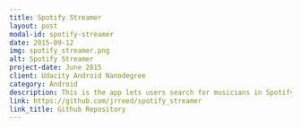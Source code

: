 ```yaml
---
title: Spotify Streamer
layout: post
modal-id: spotify-streamer
date: 2015-09-12
img: spotify_streamer.png
alt: Spotify Streamer
project-date: June 2015
client: Udacity Android Nanodegree
category: Android
description: This is the app lets users search for musicians in Spotify, see their top songs, and listen to 30-second previews. It makes use of the Spotify API for all of its data and audio streams. For phones the app makes use of three separate activities that flow from one to the next. For tablets the app combines a Master Detail Flow with a Dialog Fragment to achieve the same functionality as the phone. The player allows the user to start and stop playback of a 30-second preview of the song, skip to the next or previous song in the Top Songs list, and provides a scrub-bar to let the user scrub the playback position.
link: https://github.com/jrreed/spotify_streamer
link_title: Github Repository
---
```

